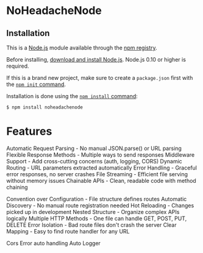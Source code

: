 # NoHeadacheNode

## Installation

This is a [Node.js](https://nodejs.org/en/) module available through the
[npm registry](https://www.npmjs.com/).

Before installing, [download and install Node.js](https://nodejs.org/en/download/).
Node.js 0.10 or higher is required.

If this is a brand new project, make sure to create a `package.json` first with
the [`npm init` command](https://docs.npmjs.com/creating-a-package-json-file).

Installation is done using the
[`npm install` command](https://docs.npmjs.com/getting-started/installing-npm-packages-locally):

```console
$ npm install noheadachenode
```

# Features

Automatic Request Parsing - No manual JSON.parse() or URL parsing
Flexible Response Methods - Multiple ways to send responses
Middleware Support - Add cross-cutting concerns (auth, logging, CORS)
Dynamic Routing - URL parameters extracted automatically
Error Handling - Graceful error responses, no server crashes
File Streaming - Efficient file serving without memory issues
Chainable APIs - Clean, readable code with method chaining

Convention over Configuration - File structure defines routes
Automatic Discovery - No manual route registration needed
Hot Reloading - Changes picked up in development
Nested Structure - Organize complex APIs logically
Multiple HTTP Methods - One file can handle GET, POST, PUT, DELETE
Error Isolation - Bad route files don't crash the server
Clear Mapping - Easy to find route handler for any URL

Cors Error auto handling
Auto Logger
